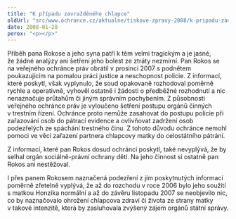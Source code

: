 ```yaml
---
title: "K případu zavražděného chlapce"
oldUrl: "src/www.ochrance.cz/aktualne/tiskove-zpravy-2008/k-pripadu-zavrazdeneho-chlapce"
date: 2008-01-28
perex: "<p></p>"
---
```


<!-- imported from the old website -->

<p class="Normln-web">Příběh pana Rokose a jeho syna patří k těm velmi tragickým a je jasné, že žádné analýzy ani šetření jeho bolest ze ztráty nezmírní. Pan Rokos se na veřejného ochránce práv obrátil v prosinci 2007 s podnětem poukazujícím na pomalou práci justice a neschopnost policie. Z informací, které poskytl, však vyplynulo, že soud opakovaně rozhodoval poměrně rychle a operativně, vyhověl ostatně i žádosti o předběžné rozhodnutí a nic nenaznačuje průtahům či jiným správním pochybením. Z působnosti veřejného ochránce práv je vyloučeno šetření postupu orgánů činných v trestním řízení. Ochránce proto nemůže zasahovat do postupu policie při zařazování osob do pátrací evidence a ovlivňovat zadržení osob podezřelých ze spáchání trestného činu. Z tohoto důvodu ochránce nemohl pomoci ve věci zařazení partnera chlapcovy matky do celostátního pátrání.</p><p class="Normln-web">Z informací, které pan Rokos dosud ochránci poskytl, také nevyplývá, že by selhal orgán sociálně-právní ochrany dětí. Na jeho činnost si ostatně pan Rokos ani nestěžoval.</p><p class="Normln-web">I přes panem Rokosem naznačená podezření z jím poskytnutých informací poměrně zřetelně vyplývá, že až do rozchodu v roce 2006 bylo jeho soužití s matkou Honzíka normální a až do závěru listopadu 2007 se neobjevilo nic, co by naznačovalo ohrožení chlapcova zdraví či života ze strany matky v takové intenzitě, která by zasluhovala zvýšený zájem orgánů státní správy.</p><p class="Normln"> </p>
